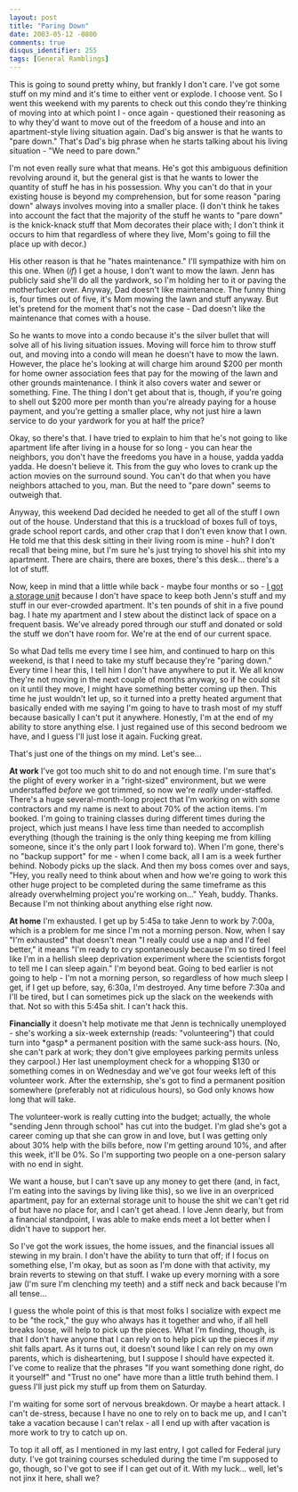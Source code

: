 ```yaml
---
layout: post
title: "Paring Down"
date: 2003-05-12 -0800
comments: true
disqus_identifier: 255
tags: [General Ramblings]
---
```

This is going to sound pretty whiny, but frankly I don't care. I've got
some stuff on my mind and it's time to either vent or explode. I choose
vent.
 So I went this weekend with my parents to check out this condo they're
thinking of moving into at which point I - once again - questioned their
reasoning as to why they'd want to move out of the freedom of a house
and into an apartment-style living situation again. Dad's big answer is
that he wants to "pare down." That's Dad's big phrase when he starts
talking about his living situation - "We need to pare down."
 
 I'm not even really sure what that means. He's got this ambiguous
definition revolving around it, but the general gist is that he wants to
lower the quantity of stuff he has in his possession. Why you can't do
that in your existing house is beyond my comprehension, but for some
reason "paring down" always involves moving into a smaller place. (I
don't think he takes into account the fact that the majority of the
stuff he wants to "pare down" is the knick-knack stuff that Mom
decorates their place with; I don't think it occurs to him that
regardless of where they live, Mom's going to fill the place up with
decor.)
 
 His other reason is that he "hates maintenance." I'll sympathize with
him on this one. When (*if*) I get a house, I don't want to mow the
lawn. Jenn has publicly said she'll do all the yardwork, so I'm holding
her to it or paving the motherfucker over. Anyway, Dad doesn't like
maintenance. The funny thing is, four times out of five, it's Mom mowing
the lawn and stuff anyway. But let's pretend for the moment that's not
the case - Dad doesn't like the maintenance that comes with a house.
 
 So he wants to move into a condo because it's the silver bullet that
will solve all of his living situation issues. Moving will force him to
throw stuff out, and moving into a condo will mean he doesn't have to
mow the lawn. However, the place he's looking at will charge him around
\$200 per month for home owner association fees that pay for the mowing
of the lawn and other grounds maintenance. I think it also covers water
and sewer or something. Fine. The thing I don't get about that is,
though, if you're going to shell out \$200 more per month than you're
already paying for a house payment, and you're getting a smaller place,
why not just hire a lawn service to do your yardwork for you at half the
price?
 
 Okay, so there's that. I have tried to explain to him that he's not
going to like apartment life after living in a house for so long - you
can hear the neighbors, you don't have the freedoms you have in a house,
yadda yadda yadda. He doesn't believe it. This from the guy who loves to
crank up the action movies on the surround sound. You can't do that when
you have neighbors attached to you, man. But the need to "pare down"
seems to outweigh that.
 
 Anyway, this weekend Dad decided he needed to get all of the stuff I
own out of the house. Understand that this is a truckload of boxes full
of toys, grade school report cards, and other crap that I don't even
know that I own. He told me that this desk sitting in their living room
is mine - huh? I don't recall that being mine, but I'm sure he's just
trying to shovel his shit into my apartment. There are chairs, there are
boxes, there's this desk... there's a lot of stuff.
 
 Now, keep in mind that a little while back - maybe four months or so -
[I got a storage
unit](/archive/2003/01/27/bits-and-pieces-from-deep-down.aspx) because I
don't have space to keep both Jenn's stuff and my stuff in our
ever-crowded apartment. It's ten pounds of shit in a five pound bag. I
hate my apartment and I stew about the distinct lack of space on a
frequent basis. We've already pored through our stuff and donated or
sold the stuff we don't have room for. We're at the end of our current
space.
 
 So what Dad tells me every time I see him, and continued to harp on
this weekend, is that I need to take my stuff because they're "paring
down." Every time I hear this, I tell him I don't have anywhere to put
it. We all know they're not moving in the next couple of months anyway,
so if he could sit on it until they move, I might have something better
coming up then. This time he just wouldn't let up, so it turned into a
pretty heated argument that basically ended with me saying I'm going to
have to trash most of my stuff because basically I can't put it
anywhere. Honestly, I'm at the end of my ability to store anything else.
I just regained use of this second bedroom we have, and I guess I'll
just lose it again. Fucking great.
 
 That's just one of the things on my mind. Let's see...
 
 **At work** I've got too much shit to do and not enough time. I'm sure
that's the plight of every worker in a "right-sized" environment, but we
were understaffed *before* we got trimmed, so now we're *really*
under-staffed. There's a huge several-month-long project that I'm
working on with some contractors and my name is next to about 70% of the
action items. I'm booked. I'm going to training classes during different
times during the project, which just means I have less time than needed
to accomplish everything (though the training is the only thing keeping
me from killing someone, since it's the only part I look forward to).
When I'm gone, there's no "backup support" for me - when I come back,
all I am is a week further behind. Nobody picks up the slack. And then
my boss comes over and says, "Hey, you really need to think about when
and how we're going to work this other huge project to be completed
during the same timeframe as this already overwhelming project you're
working on..." Yeah, buddy. Thanks. Because I'm not thinking about
anything else right now.
 
 **At home** I'm exhausted. I get up by 5:45a to take Jenn to work by
7:00a, which is a problem for me since I'm not a morning person. Now,
when I say "I'm exhausted" that doesn't mean "I really could use a nap
and I'd feel better," it means "I'm ready to cry spontaneously because
I'm so tired I feel like I'm in a hellish sleep deprivation experiment
where the scientists forgot to tell me I can sleep again." I'm beyond
beat. Going to bed earlier is not going to help - I'm not a morning
person, so regardless of how much sleep I get, if I get up before, say,
6:30a, I'm destroyed. Any time before 7:30a and I'll be tired, but I can
sometimes pick up the slack on the weekends with that. Not so with this
5:45a shit. I can't hack this.
 
 **Financially** it doesn't help motivate me that Jenn is technically
unemployed - she's working a six-week externship (reads: "volunteering")
that could turn into \*gasp\* a permanent position with the same
suck-ass hours. (No, she can't park at work; they don't give employees
parking permits unless they carpool.) Her last unemployment check for a
whopping \$130 or something comes in on Wednesday and we've got four
weeks left of this volunteer work. After the externship, she's got to
find a permanent position somewhere (preferably not at ridiculous
hours), so God only knows how long that will take.
 
 The volunteer-work is really cutting into the budget; actually, the
whole "sending Jenn through school" has cut into the budget. I'm glad
she's got a career coming up that she can grow in and love, but I was
getting only about 30% help with the bills before, now I'm getting
around 10%, and after this week, it'll be 0%. So I'm supporting two
people on a one-person salary with no end in sight.
 
 We want a house, but I can't save up any money to get there (and, in
fact, I'm eating into the savings by living like this), so we live in an
overpriced apartment, pay for an external storage unit to house the shit
we can't get rid of but have no place for, and I can't get ahead. I love
Jenn dearly, but from a financial standpoint, I was able to make ends
meet a lot better when I didn't have to support her.
 
 So I've got the work issues, the home issues, and the financial issues
all stewing in my brain. I don't have the ability to turn that off; if I
focus on something else, I'm okay, but as soon as I'm done with that
activity, my brain reverts to stewing on that stuff. I wake up every
morning with a sore jaw (I'm sure I'm clenching my teeth) and a stiff
neck and back because I'm all tense...
 
 I guess the whole point of this is that most folks I socialize with
expect me to be "the rock," the guy who always has it together and who,
if all hell breaks loose, will help to pick up the pieces. What I'm
finding, though, is that I don't have anyone that I can rely on to help
pick up the pieces if *my* shit falls apart. As it turns out, it doesn't
sound like I can rely on my own parents, which is disheartening, but I
suppose I should have expected it. I've come to realize that the phrases
"If you want something done right, do it yourself" and "Trust no one"
have more than a little truth behind them. I guess I'll just pick my
stuff up from them on Saturday.
 
 I'm waiting for some sort of nervous breakdown. Or maybe a heart
attack. I can't de-stress, because I have no one to rely on to back me
up, and I can't take a vacation because I can't relax - all I end up
with after vacation is more work to try to catch up on.
 
 To top it all off, as I mentioned in my last entry, I got called for
Federal jury duty. I've got training courses scheduled during the time
I'm supposed to go, though, so I've got to see if I can get out of it.
With my luck... well, let's not jinx it here, shall we?

